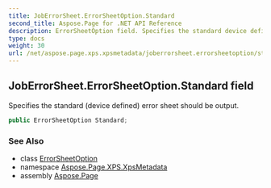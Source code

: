 ```yaml
---
title: JobErrorSheet.ErrorSheetOption.Standard
second_title: Aspose.Page for .NET API Reference
description: ErrorSheetOption field. Specifies the standard device defined error sheet should be output
type: docs
weight: 30
url: /net/aspose.page.xps.xpsmetadata/joberrorsheet.errorsheetoption/standard/
---
```

## JobErrorSheet.ErrorSheetOption.Standard field

Specifies the standard (device defined) error sheet should be output.

```csharp
public ErrorSheetOption Standard;
```

### See Also

* class [ErrorSheetOption](../)
* namespace [Aspose.Page.XPS.XpsMetadata](../../joberrorsheet.errorsheetoption/)
* assembly [Aspose.Page](../../../)


